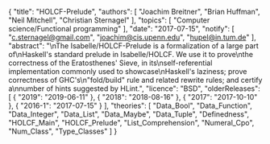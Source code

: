 {
    "title": "HOLCF-Prelude",
    "authors": [
        "Joachim Breitner",
        "Brian Huffman",
        "Neil Mitchell",
        "Christian Sternagel"
    ],
    "topics": [
        "Computer science/Functional programming"
    ],
    "date": "2017-07-15",
    "notify": [
        "c.sternagel@gmail.com",
        "joachim@cis.upenn.edu",
        "hupel@in.tum.de"
    ],
    "abstract": "\nThe Isabelle/HOLCF-Prelude is a formalization of a large part of\nHaskell's standard prelude in Isabelle/HOLCF. We use it to prove\nthe correctness of the Eratosthenes' Sieve, in its\nself-referential implementation commonly used to showcase\nHaskell's laziness; prove correctness of GHC's\n\"fold/build\" rule and related rewrite rules; and certify a\nnumber of hints suggested by HLint.",
    "licence": "BSD",
    "olderReleases": [
        {
            "2019": "2019-06-11"
        },
        {
            "2018": "2018-08-16"
        },
        {
            "2017": "2017-10-10"
        },
        {
            "2016-1": "2017-07-15"
        }
    ],
    "theories": [
        "Data_Bool",
        "Data_Function",
        "Data_Integer",
        "Data_List",
        "Data_Maybe",
        "Data_Tuple",
        "Definedness",
        "HOLCF_Main",
        "HOLCF_Prelude",
        "List_Comprehension",
        "Numeral_Cpo",
        "Num_Class",
        "Type_Classes"
    ]
}